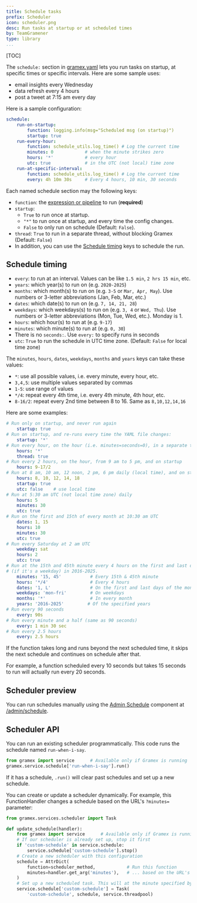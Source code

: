 ```yaml
---
title: Schedule tasks
prefix: Scheduler
icon: scheduler.png
desc: Run tasks at startup or at scheduled times
by: TeamGramener
type: library
...
```


[TOC]

The `schedule:` section in [gramex.yaml](gramex.yaml.source) lets you run tasks on
startup, at specific times or specific intervals. Here are some sample uses:

- email insights every Wednesday
- data refresh every 4 hours
- post a tweet at 7:15 am every day

Here is a sample configuration:

```yaml
schedule:
    run-on-startup:
        function: logging.info(msg="Scheduled msg (on startup)")
        startup: true
    run-every-hour:
        function: schedule_utils.log_time() # Log the current time
        minutes: 0            # when the minute strikes zero
        hours: '*'            # every hour
        utc: true             # in the UTC (not local) time zone
    run-at-specific-interval:
        function: schedule_utils.log_time() # Log the current time
        every: 4h 10m 30s     # Every 4 hours, 10 min, 30 seconds
```

Each named schedule section may the following keys:

- `function`: the [expression or pipeline](../function/) to run (**required**)
- `startup`:
  - `True` to run once at startup.
  - `"*"` to run once at startup, and every time the config changes.
  - `False` to only run on schedule (Default: `False`).
- `thread`: `True` to run in a separate thread, without blocking Gramex (Default: `False`)
- In addition, you can use the [Schedule timing](#schedule-timing) keys to schedule the run.


## Schedule timing

- `every`: to run at an interval. Values can be like `1.5 min`, `2 hrs 15 min`, etc.
- `years`: which year(s) to run on (e.g. `2020-2025`)
- `months`: which month(s) to run on (e.g. `3-5` or `Mar, Apr, May`). Use numbers or 3-letter abbreviations (Jan, Feb, Mar, etc.)
- `dates`: which date(s) to run on (e.g. `7, 14, 21, 28`)
- `weekdays`: which weekdays(s) to run on (e.g. `3, 4` or `Wed, Thu`). Use numbers or 3-letter abbreviations (Mon, Tue, Wed, etc.). Monday is 1.
- `hours`: which hour(s) to run at (e.g. `9-17`)
- `minutes`: which minute(s) to run at (e.g. `0, 30`)
- There is no `seconds:`. Use `every:` to specify runs in seconds
- `utc`: `True` to run the schedule in UTC time zone. (Default: `False` for local time zone)

The `minutes`, `hours`, `dates`, `weekdays`, `months` and `years` keys can take these values:

- `*`: use all possible values, i.e. every minute, every hour, etc.
- `3,4,5`: use multiple values separated by commas
- `1-5`: use range of values
- `*/4`: repeat every 4th time, i.e. every 4th minute, 4th hour, etc.
- `8-16/2`: repeat every 2nd time between 8 to 16. Same as `8,10,12,14,16`

Here are some examples:

```yaml
# Run only on startup, and never run again
    startup: true
# Run on startup, and re-runs every time the YAML file changes:
    startup: '*'
# Run every hour, on the hour (i.e. minutes=seconds=0), in a separate thread:
    hours: '*'
    thread: true
# Run every 2 hours, on the hour, from 9 am to 5 pm, and on startup
    hours: 9-17/2
# Run at 8 am, 10 am, 12 noon, 2 pm, 6 pm daily (local time), and on startup
    hours: 8, 10, 12, 14, 18
    startup: true
    utc: false    # use local time
# Run at 5:30 am UTC (not local time zone) daily
    hours: 5
    minutes: 30
    utc: true
# Run on the first and 15th of every month at 10:30 am UTC
    dates: 1, 15
    hours: 10
    minutes: 30
    utc: true
# Run every Saturday at 2 am UTC
    weekday: sat
    hours: 2
    utc: true
# Run at the 15th and 45th minute every 4 hours on the first and last day of the month
# (if it's a weekday) in 2016-2025.
    minutes: '15, 45'           # Every 15th & 45th minute
    hours: '*/4'                # Every 4 hours
    dates: '1, L'               # On the first and last days of the month
    weekdays: 'mon-fri'         # On weekdays
    months: '*'                 # In every month
    years: '2016-2025'         # Of the specified years
# Run every 90 seconds
    every: 90s
# Run every minute and a half (same as 90 seconds)
    every: 1 min 30 sec
# Run every 2.5 hours
    every: 2.5 hours
```

If the function takes long and runs beyond the next scheduled time, it skips the next schedule
and continues on schedule after that.

For example, a function scheduled every 10 seconds but takes 15 seconds to run will actually run
every 20 seconds.

## Scheduler preview

You can run schedules manually using the
[Admin Schedule](../admin/#admin-schedule) component at
[/admin/schedule](../admin/admin/schedule).


## Scheduler API

You can run an existing scheduler programmatically. This code runs the schedule
named `run-when-i-say`.

```python
from gramex import service      # Available only if Gramex is running
gramex.service.schedule['run-when-i-say'].run()
```

If it has a schedule, `.run()` will clear past schedules and set up a new
schedule.

You can create or update a scheduler dynamically. For example, this
FunctionHandler changes a schedule based on the URL's `?minutes=` parameter:

```python
from gramex.services.scheduler import Task

def update_schedule(handler):
    from gramex import service      # Available only if Gramex is running
    # If our scheduler is already set up, stop it first
    if 'custom-schedule' in service.schedule:
        service.schedule['custom-schedule'].stop()
    # Create a new scheduler with this configuration
    schedule = AttrDict(
        function=scheduler_method,            # Run this function
        minutes=handler.get_arg('minutes'),   # ... based on the URL's ?minutes=
    )
    # Set up a new scheduled task. This will at the minute specified by ?minutes=
    service.schedule['custom-schedule'] = Task(
        'custom-schedule', schedule, service.threadpool)
```
